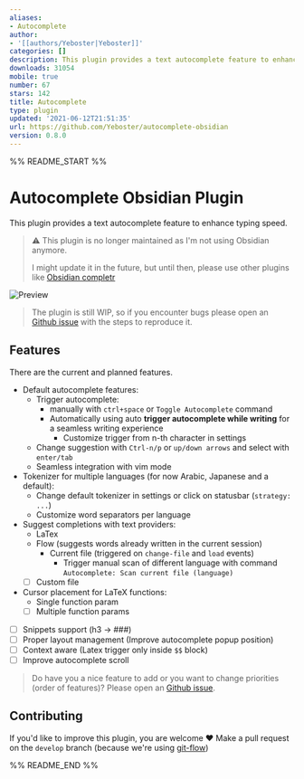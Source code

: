 ```yaml
---
aliases:
- Autocomplete
author:
- '[[authors/Yeboster|Yeboster]]'
categories: []
description: This plugin provides a text autocomplete feature to enhance typing speed.
downloads: 31054
mobile: true
number: 67
stars: 142
title: Autocomplete
type: plugin
updated: '2021-06-12T21:51:35'
url: https://github.com/Yeboster/autocomplete-obsidian
version: 0.8.0
---
```


%% README_START %%

# Autocomplete Obsidian Plugin

This plugin provides a text autocomplete feature to enhance typing speed.

> ⚠️ This plugin is no longer maintained as I'm not using Obsidian anymore.
> 
> I might update it in the future, but until then, please use other plugins like [Obsidian completr](https://github.com/tth05/obsidian-completr)


![Preview](https://media.giphy.com/media/CFbhjfTLDPnUm45vje/giphy.gif)

> The plugin is still WIP, so if you encounter bugs please open an [Github issue](https://github.com/Yeboster/autocomplete-obsidian/issues/new/choose) with the steps to reproduce it.

## Features

There are the current and planned features.

- Default autocomplete features:
  - Trigger autocomplete:
    - manually with `ctrl+space` or `Toggle Autocomplete` command
    - Automatically using auto **trigger autocomplete while writing** for a seamless writing experience
      - Customize trigger from n-th character in settings
  - Change suggestion with `Ctrl-n/p` or `up/down arrows` and select with `enter/tab`
  - Seamless integration with vim mode
- Tokenizer for multiple languages (for now Arabic, Japanese and a default):
  - Change default tokenizer in settings or click on statusbar (`strategy: ...`)
  - Customize word separators per language
- Suggest completions with text providers:
  - LaTex
  - Flow (suggests words already written in the current session)
    - Current file (triggered on `change-file` and `load` events)
      - Trigger manual scan of different language with command `Autocomplete: Scan current file (language)`
  - [ ] Custom file
- Cursor placement for LaTeX functions:
  - Single function param
  - [ ] Multiple function params
- [ ] Snippets support (h3 -> ###)
- [ ] Proper layout management (Improve autocomplete popup position)
- [ ] Context aware (Latex trigger only inside `$$` block)
- [ ] Improve autocomplete scroll

> Do have you a nice feature to add or you want to change priorities (order of features)? Please open an [Github issue](https://github.com/Yeboster/autocomplete-obsidian/issues/new/choose).

## Contributing

If you'd like to improve this plugin, you are welcome ❤️
Make a pull request on the `develop` branch (because we're using [git-flow](https://github.com/nvie/gitflow))


%% README_END %%